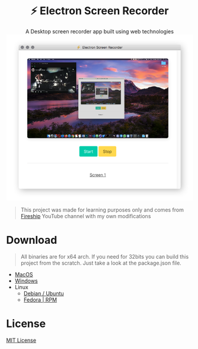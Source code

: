<h1 align="center">⚡ Electron Screen Recorder</h1>

<p align="center">
  A Desktop screen recorder app built using web technologies
  <img src="/img/screenshot.png" alt="screenshot" />
</p>

> This project was made for learning purposes only and comes from [Fireship](https://www.youtube.com/channel/UCsBjURrPoezykLs9EqgamOA) YouTube channel with my own modifications

# Download
> All binaries are for x64 arch. If you need for 32bits you can build this project from the scratch. Just take a look at the package.json file.

- [MacOS](https://github.com/daltonmenezes/electron-screen-recorder/releases/download/v1.0.0/electron-screen-recorder-darwin-x64-1.0.0.zip)
- [Windows](https://github.com/daltonmenezes/electron-screen-recorder/releases/download/v1.0.0/electron-screen-recorder-win32-x64-1.0.0.zip)
- Linux
  - [Debian / Ubuntu](https://github.com/daltonmenezes/electron-screen-recorder/releases/download/v1.0.0/electron-screen-recorder_1.0.0_amd64.deb)
  - [Fedora | RPM](https://github.com/daltonmenezes/electron-screen-recorder/releases/download/v1.0.0/electron-screen-recorder-1.0.0-1.x86_64.rpm)

# License
[MIT License](/LICENSE)
